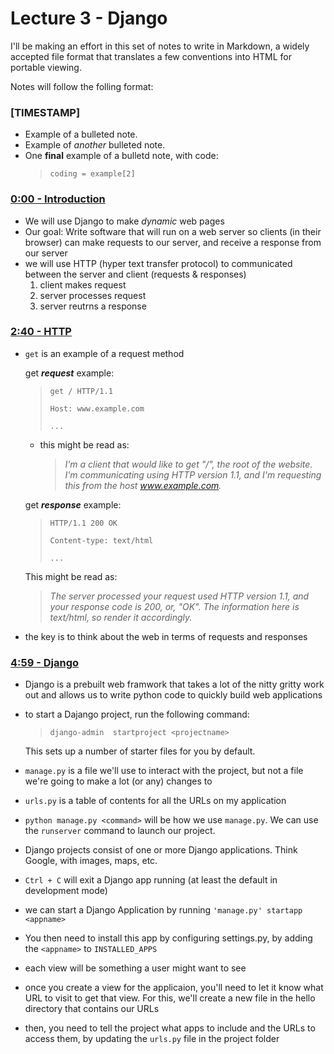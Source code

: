 # Lecture 3 - Django

I'll be making an effort in this set of notes to write in Markdown, a widely accepted file format that translates a few conventions into HTML for portable viewing.

Notes will follow the folling format:

### [TIMESTAMP]
- Example of a bulleted note.
- Example of *another* bulleted note.
-   One **final** example of a bulletd note, with code:
    > `coding = example[2]`


### [0:00 - Introduction][1]
- We will use Django to make *dynamic* web pages
- Our goal: Write software that will run on a web server so clients (in their browser) can make requests to our server, and receive a response from our server
-   we will use HTTP (hyper text transfer protocol) to communicated between the server and client (requests & responses)
    1. client makes request
    2. server processes request
    3. server reutrns a response
### [2:40 - HTTP][2]
-   `get` is an example of a request method

    get ***request*** example:
    >`get / HTTP/1.1`
    >
    >`Host: www.example.com`
    >
    >`...`
    
    - this might be read as:
        > *I'm a client that would like to get "/", the root of the website. I'm communicating using HTTP version 1.1, and I'm requesting this from the host www.example.com.*

    get ***response*** example:
    >`HTTP/1.1 200 OK`
    >
    >`Content-type: text/html`
    >
    >`...`
    
    This might be read as:
    
    > *The server processed your request used HTTP version 1.1, and your response code is 200, or, "OK". The information here is text/html, so render it accordingly.*

- the key is to think about the web in terms of requests and responses

### [4:59 - Django][3]
- Django is a prebuilt web framwork that takes a lot of the nitty gritty work out and allows us to write python code to quickly build web applications
-   to start a Dajango project, run the following command:
    >`django-admin  startproject <projectname>`
    
    This sets up a number of starter files for you by default.

- `manage.py` is a file we'll use to interact with the project, but not a file we're going to make a lot (or any) changes to
- `urls.py` is a table of contents for all the URLs on my application
- `python manage.py <command>` will be how we use `manage.py`. We can use the `runserver` command to launch our project.
- Django projects consist of one or more Django applications. Think Google, with images, maps, etc.
- `Ctrl + C` will exit a Django app running (at least the default in development mode) 
- we can start a Django Application by running `'manage.py' startapp <appname>`
- You then need to install this app by configuring settings.py, by adding the `<appname>` to `INSTALLED_APPS`
- each view will be something a user might want to see
- once you create a view for the applicaion, you'll need to let it know what URL to visit to get that view. For this, we'll create a new file in the hello directory that contains our URLs
- then, you need to tell the project what apps to include and the URLs to access them, by updating the `urls.py` file in the project folder

[1]: https://youtu.be/w8q0C-C1js4?t=0
[2]: https://youtu.be/w8q0C-C1js4?t=160
[3]: https://youtu.be/w8q0C-C1js4?t=299